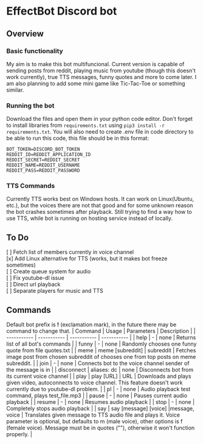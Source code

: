 # EffectBot Discord bot
## Overview
### Basic functionality
My aim is to make this bot multifuncional. Current version is capable of sending posts from reddit, playing music from youtube (though this doesn't work currently), true TTS messages, funny quotes and more to come later. I am also planning to add some mini game like Tic-Tac-Toe or something similar.

### Running the bot
Download the files and open them in your python code editor. Don't forget to install libraries from `requirements.txt` using `pip3 install -r requirements.txt`. You will also need to create .env file in code directory to be able to run this code, this file should be in this format:
```
BOT_TOKEN=DISCORD_BOT_TOKEN
REDDIT_ID=REDDIT_APPLICATION_ID
REDDIT_SECRET=REDDIT_SECRET
REDDIT_NAME=REDDIT_USERNAME
REDDIT_PASS=REDDIT_PASSWORD
``` 
### TTS Commands
Currently TTS works best on Windows hosts. It can work on Linux(Ubuntu, etc.), but the voices there are not that good and for some unknown reason the bot crashes sometimes after playback. Still trying to find a way how to use TTS, while bot is running on hosting service instead of locally.

## To Do
[ ] Fetch list of members currently in voice channel </br>
[x] Add Linux alternative for TTS (works, but it makes bot freeze sometimes) </br>
[ ] Create queue system for audio </br>
[ ] Fix youtube-dl issue </br>
[ ] Direct url playback </br>
[ ] Separate players for music and TTS </br>

## Commands
Default bot prefix is **!** (exclamation mark), in the future there may be command to change that.
| Command | Usage | Parameters | Description |
| ----------- | ----------- | ----------- | ----------- |
| help | - | none | Returns list of all bot's commands |
| funny | - |  none | Randomly chooses one funny quote from file quotes.txt |
| meme | meme [subreddit] | subreddit | Fetches image post from chosen subreddit of chooses one from top posts on meme subreddit. |
| join | - | none | Connects bot to the voice channel sender of the message is in |
| disconnect | aliases: dc | none | Disconnects bot from its current voice channel |
| play | play [URL] | URL | Downloads and plays given video, autoconnects to voice channel. This feature doesn't work currently due to youtube-dl problem. |
| pl | - | none | Audio playback test command, plays test_file.mp3 |
| pause | - | none | Pauses current audio playback |
| resume | - | none | Resumes audio playback |
| stop | - | none | Completely stops audio playback |
| say | say [message] [voice] |message, voice | Translates given message to TTS audio file and plays it. Voice parameter is optional, but defaults to m (male voice), other options is f (female voice). Message must be in quotes (""), otherwise it won't function properly. |